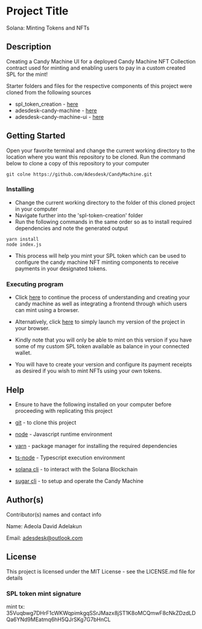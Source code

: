 # Project Title

Solana: Minting Tokens and NFTs

## Description

Creating a Candy Machine UI for a deployed Candy Machine NFT Collection contract used for minting and enabling users to pay in a custom created SPL for the mint!

Starter folders and files for the respective components of this project were cloned from the following sources

* spl_token_creation - [here](https://github.com/Metacrafters/Module2-create-spl-token-js)
* adesdesk-candy-machine - [here](github.com/Metacrafters/Module3-Candymachine)
* adesdesk-candy-machine-ui - [here](https://www.quicknode.com/guides/solana-development/nfts/how-to-deploy-an-nft-collection-on-solana-using-sugar-candy-machine#set-up-a-minting-site)

## Getting Started

Open your favorite terminal and change the current working directory to the location where you want this repository to be cloned.
Run the command below to clone a copy of this repository to your computer

```
git colne https://github.com/Adesdesk/CandyMachine.git
```

### Installing

* Change the current working directory to the folder of this cloned project in your computer
* Navigate further into the 'spl-token-creation' folder
* Run the following commands in the same order so as to install required dependencies and note the generated output

```
yarn install
node index.js
```
* This process will help you mint your SPL token which can be used to configure the candy machine NFT minting components to receive payments in your designated tokens. 

### Executing program

* Click [here](https://www.quicknode.com/guides/solana-development/nfts/how-to-deploy-an-nft-collection-on-solana-using-sugar-candy-machine#set-up-a-minting-site) to continue the process of understanding and creating your candy machine as well as integrating a frontend through which users can mint using a browser.

* Alternatively, click [here](https://candy-machine-git-main-adesdesk.vercel.app/) to simply launch my version of the project in your browser. 

* Kindly note that you will only be able to mint on this version if you have some of my custom SPL token available as balance in your connected wallet.

* You will have to create your version and configure its payment receipts as desired  if you wish to mint NFTs using your own tokens. 

## Help

* Ensure to have the following installed on your computer before proceeding with replicating this project

* [git](https://git-scm.com/book/en/v2/Getting-Started-Installing-Git) - to clone this project

* [node](https://nodejs.org/en/download/) - Javascript runtime environment

* [yarn](https://classic.yarnpkg.com/lang/en/docs/install/#mac-stable) - package manager for installing the required dependencies

* [ts-node](https://www.npmjs.com/package/ts-node#installation) - Typescript execution environment

* [solana cli](https://docs.solana.com/cli/install-solana-cli-tools) - to interact with the Solana Blockchain

* [sugar cli](https://docs.metaplex.com/developer-tools/sugar/overview/installation#recommended-installation-method) - to setup and operate the Candy Machine


## Author(s)

Contributor(s) names and contact info

Name: Adeola David Adelakun

Email: adesdesk@outlook.com

## License

This project is licensed under the MIT License - see the LICENSE.md file for details

### SPL token mint signature
mint tx: 35Vuqbwg7DHrF1cWKWqpimkgqSSrJMazx8jST1K8oMCQmwF8cNkZDzdLDQa6YNd9MEatmq6hH5QJrSKg7G7bHnCL